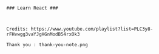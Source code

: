 
    ### Learn React ###



    Credits: https://www.youtube.com/playlist?list=PLC3y8-rFHvwgg3vaYJgHGnModB54rxOk3

    Thank you : thank-you-note.png





